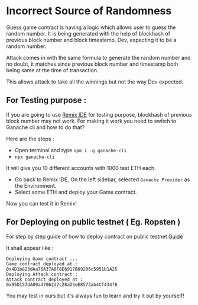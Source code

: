 # Incorrect Source of Randomness 

Guess game contract is having a logic which allows user to guess the random number. It is being generated with the help of blockhash of previous block number and block timestamp. Dev, expecting it to be a random number. 

Attack comes in with the same formula to generate the random number and no doubt, it matches since previous block number and timestamp both being same at the time of transaction.

This allows attack to take all the winnings but not the way Dev expected.

## For Testing purpose : 

If you are going to use [Remix IDE](https://remix.ethereum.org/) for testing purpose, blockhash of previous block number may not work. For making it work you need to switch to Ganache cli and how to do that? 

Here are the steps :

- Open terminal and type `npm i -g ganache-cli`
- `npx ganache-cli`

It will give you 10 different accounts with 1000 test ETH each. 

- Go back to Remix IDE, On the left sidebar, selected `Ganache Provider` as the Environment. 
- Select some ETH and deploy your Game contract. 

Now you can test it in Remix!

## For Deploying on public testnet ( Eg. Ropsten ) 

For step by step guide of how to deploy contract on public testnet [Guide](https://github.com/ishinu/Re-Entrancy-Hack-Upgradeable-)

It shall appear like : 

```
Deploying Game contract ...
Game contract deployed at :  0x4D1b823dAa76A37A8F8E6917B69206c5951b1A25
Deploying Attack contract : 
Attack contract deployed at :  0x95D157dA09a47062d7c28aD5eE8573ab4Cf434fB
```

You may test in ours but it's always fun to learn and try it out by yourself! 

